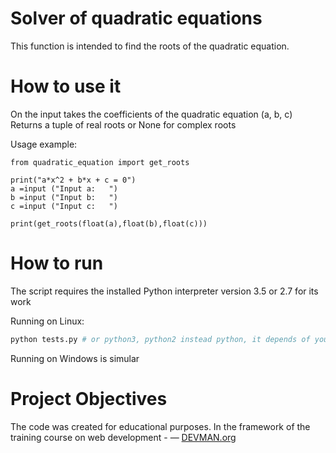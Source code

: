 # Solver of quadratic equations

This function is intended to find the roots of the quadratic equation. 

# How to use it

On the input takes the coefficients of the quadratic equation (a, b, c) 
Returns a tuple of real roots or None for complex roots

Usage example:
``````````````````````````````````````````
from quadratic_equation import get_roots

print("a*x^2 + b*x + c = 0")
a =input ("Input a:   ")
b =input ("Input b:   ")
c =input ("Input c:   ")

print(get_roots(float(a),float(b),float(c)))
````````````````````````````````````````````
# How to run

The script requires the installed Python interpreter version 3.5 or 2.7 for its work

Running on Linux:

```bash
python tests.py # or python3, python2 instead python, it depends of your OS preferenses
```

Running on Windows is simular

# Project Objectives

The code was created for educational purposes. In the framework of the training course on web development - ― [DEVMAN.org](https://devman.org)
